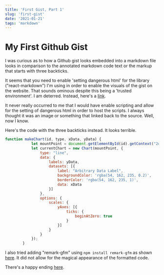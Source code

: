 ```yaml
---
title: 'First Gist, Part 1'
slug: 'first-gist'
date: '2021-01-21'
tags: 'markdown'
---
```


# My First Github Gist 

I was curious as to how a Github gist looks embedded into a markdown file looks in comparison to the annotated markdown code text or the markup that starts with three backticks.

It seems that you need to enable 'setting dangerous html' for the library ("react-markdown") I'm using in order to enable the visuals of the gist on the website.  That sounds ominous despite this being a 'trusted environment'.  I am deterred.  Instead, here's a [link](https://gist.github.com/rhyuen/024c755aa35140744a5dcb4a1eb6c093.js).

It never really occurred to me that I would have enable scripting and allow for the setting of dangerous html in order to host the scripts.  I always thought it was an image or something that linked back to the source.  Well, now I know.

Here's the code with the three backticks instead.  It looks terrible.


```javascript
function makeChart(id, type, xData, yData) {
            let mountPoint = document.getElementById(id).getContext("2d");
            let currentChart = new Chart(mountPoint, {
                type: "line",
                data: {
                    labels: yData,
                    datasets: [{
                        label: "Arbitrary Data Label",
                        backgroundColor: 'rgba(54, 162, 235, 0.2)',
                        borderColor: 'rgba(54, 162, 235, 1)',
                        data: xData
                    }]
                },
                options: {
                    scales: {
                        yAxes: [{
                            ticks: {
                                beginAtZero: true
                            }
                        }]
                    }
                }
            });
        }
```

I also tried adding "remark-gfm" using `npm install remark-gfm` as shown [here](https://github.com/remarkjs/react-markdown#use).  It did not allow for the magical appearance of the formatted code.

There's a happy ending [here](/posts/first-gist-p2).
